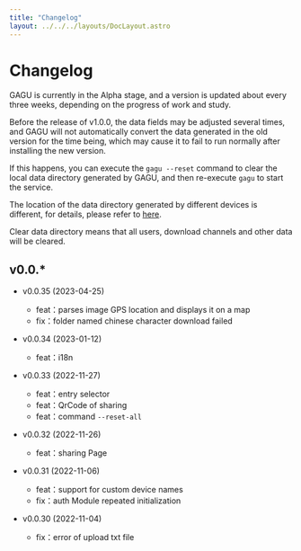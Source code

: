 ```yaml
---
title: "Changelog"
layout: ../../../layouts/DocLayout.astro
---
```


# Changelog

GAGU is currently in the Alpha stage, and a version is updated about every three weeks, depending on the progress of work and study.

Before the release of v1.0.0, the data fields may be adjusted several times, and GAGU will not automatically convert the data generated in the old version for the time being, which may cause it to fail to run normally after installing the new version.

If this happens, you can execute the `gagu --reset` command to clear the local data directory generated by GAGU, and then re-execute `gagu` to start the service.

The location of the data directory generated by different devices is different, for details, please refer to [here](/docs/getting-started/usage#Workspace).

<div class="apply-tip">
Clear data directory means that all users, download channels and other data will be cleared.
</div>

## v0.0.*

- v0.0.35 (2023-04-25)
  - feat：parses image GPS location and displays it on a map
  - fix：folder named chinese character download failed

- v0.0.34 (2023-01-12)
  - feat：i18n

- v0.0.33 (2022-11-27)
  - feat：entry selector
  - feat：QrCode of sharing
  - feat：command `--reset-all`

- v0.0.32 (2022-11-26)
  - feat：sharing Page

- v0.0.31 (2022-11-06)
  - feat：support for custom device names
  - fix：auth Module repeated initialization

- v0.0.30 (2022-11-04)
  - fix：error of upload txt file 
